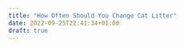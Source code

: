 ```yaml
---
title: "How Often Should You Change Cat Litter"
date: 2022-09-25T22:41:34+01:00
draft: true
---
```


